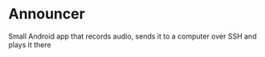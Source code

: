 # Announcer
Small Android app that records audio, sends it to a computer over SSH and plays it there
